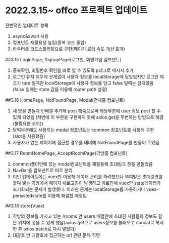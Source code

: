 # 2022.3.15~ offco 프로젝트 업데이트

전반적인 업데이트 항목
1. async&await 사용
2. 컴포넌트 재활용성 높임(중복 코드 줄임)
3. 라우터를 코드스플리팅으로 구헌(페이지 로딩 속도 개선 효과)

##3.15
LoginPage, SignupPage(로그인, 회원가입 컴포넌트)
1. 중복확인, 비밀번호 확인을 바로 알 수 있도록 p태그로 메시지 추가
2. 로그인 유지 유무에 관계없이 사용자 정보를 localStorage에 담았었지만 로그인 체크가 ture 일때만 localStorage에 사용자 정보를 담고 false 일때는 담지않음 (false 일때는 state 값을 이용해 router path 설정)

##3.16
HomePage, NotFoundPage, Modal(전체홈 컴포넌트)
1. 새 방을 만들때 빈배열 추가해 post 해줌으로써 해당부분에 user 정보 post 할 수 있게 되었음
(저번에 이 부분을 구현하지 못해 axios.get을 두번하는 방법으로 해결(불필요한 코드))
2. 달력부분에도 사용되는 modal 컴포넌트는 common 컴포넌트를 사용해 구현
(slot을 사용했음)
3. 사용자가 없는 페이지에 접근할 경우를 대비해 NotFoundPage를 만들어 주었음

##3.17
RoomHomePage, AcceptRoomPage(각방홈 컴포넌트)
1. common폴더안에 있는 modal컴포넌트를 재활용해 초대링크 창을 만들었음
2. NavBar를 컴포넌트로 따로 분리
3. 이번 업데이트에는 vuex만 이용해 데이터 관리를 하려했으나 부여받은 초대링크를 붙여 넣는 과정에서 
페이지 새로고침이 발생하고 이로인해 vuex안 state데이터가 초기화되는 문제가 발생했다.
이러한 문제는 localStorage를 사용하거나 vuex-persistedstate를 이용해 해결할 예정임

##3.18
store(Vuex)
1. 각방의 정보를 가지고 있는 /rooms 안 users 배열안에 초대된 사람들의 정보도 같은 위치에 넣을 수 있게 했음(axios.get으로 users정보를 불러오고 concat로 복사한 후 axios.patch로 다시 넣었다)
2. 대괄호 안 대괄호에 접근하는 url 관련 문제 직면
